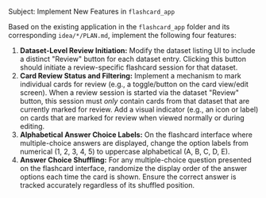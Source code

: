 Subject: Implement New Features in `flashcard_app`

Based on the existing application in the `flashcard_app` folder and its corresponding `idea/*/PLAN.md`, implement the following four features:

1.  **Dataset-Level Review Initiation:** Modify the dataset listing UI to include a distinct "Review" button for each dataset entry. Clicking this button should initiate a review-specific flashcard session for that dataset.
2.  **Card Review Status and Filtering:** Implement a mechanism to mark individual cards for review (e.g., a toggle/button on the card view/edit screen). When a review session is started via the dataset "Review" button, this session must *only* contain cards from that dataset that are currently marked for review. Add a visual indicator (e.g., an icon or label) on cards that are marked for review when viewed normally or during editing.
3.  **Alphabetical Answer Choice Labels:** On the flashcard interface where multiple-choice answers are displayed, change the option labels from numerical (1, 2, 3, 4, 5) to uppercase alphabetical (A, B, C, D, E).
4.  **Answer Choice Shuffling:** For any multiple-choice question presented on the flashcard interface, randomize the display order of the answer options each time the card is shown. Ensure the correct answer is tracked accurately regardless of its shuffled position.